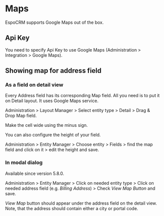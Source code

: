 # Maps

EspoCRM supports Google Maps out of the box.

## Api Key

You need to specify Api Key to use Google Maps (Administration > Integration > Google Maps).


## Showing map for address field

### As a field on detail view

Every Address field has its corresponding Map field. All you need is to put it on Detail layout. It uses Google Maps service.

Administration > Layout Manager > Select entity type > Detail > Drag & Drop Map field.

Make the cell wide using the minus sign.

You can also configure the height of your field.

Administration > Entity Manager > Choose entity > Fields > find the map field and click on it > edit the height and save.

### In modal dialog

Available since version 5.8.0.

Administration > Entity Manager > Click on needed entity type > Click on needed address field (e.g. *Billing Address*) > Check *View Map Button* and save.

*View Map* button should appear under the address field on the detail view. Note, that the address should contain either a city or portal code.
